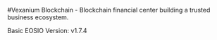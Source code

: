 #Vexanium Blockchain - Blockchain financial center building a trusted business ecosystem.

Basic EOSIO Version: v1.7.4